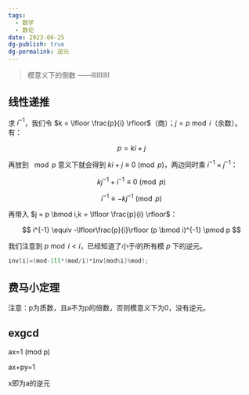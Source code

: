 ```yaml
---
tags:
  - 数学
  - 数论
date: 2023-06-25
dg-publish: true
dg-permalink: 逆元
---
```



> 模意义下的倒数    ——IIIIIlIIIl

## 线性递推


求 $i^{-1}$，我们令 $k = \lfloor \frac{p}{i} \rfloor$（商）；$j = p \bmod i$（余数）。有：

$$
p = ki + j
$$


再放到 $\mod p$ 意义下就会得到 $ki+j \equiv 0 \pmod p$，两边同时乘 $i^{-1} \times j^{-1}$：


$$
kj^{-1}+i^{-1} \equiv 0 \pmod p
$$



$$
i^{-1} \equiv -kj^{-1} \pmod p
$$


再带入 $j = p \bmod i,k = \lfloor \frac{p}{i} \rfloor$：


$$
i^{-1} \equiv -\lfloor\frac{p}{i}\rfloor (p \bmod i)^{-1} \pmod p
$$


我们注意到 $p \bmod i < i$，已经知道了小于$i$的所有模 $p$ 下的逆元。

```cpp
inv[i]=(mod-1ll*(mod/i)*inv[mod%i]%mod);
```


## 费马小定理

注意：p为质数，且a不为p的倍数，否则模意义下为0，没有逆元。

## exgcd

ax=1 (mod p)

ax+py=1

x即为a的逆元
